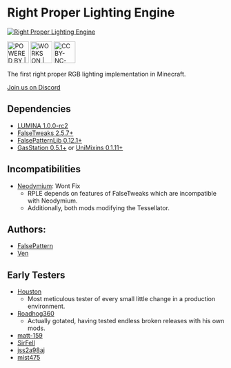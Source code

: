 # Right Proper Lighting Engine

<a rel="logo" href="https://github.com/GTMEGA/RightProperLightingEngine"><img alt="Right Proper Lighting Engine" src="https://cdn.discordapp.com/attachments/648723216747069441/1140483306991919174/rple_logo.png" /></a>

<a rel="forthebadge" href="https://forthebadge.com"><img alt="POWERED BY | OVERTIME" style="height:50px" src="https://cdn.discordapp.com/attachments/648723216747069441/1140469224452653117/powered-by-overtime.svg" /></a>
<a rel="forthebadge" href="https://forthebadge.com"><img alt="WORKS ON | MY MACHINE" style="height:50px" src="https://cdn.discordapp.com/attachments/648723216747069441/1140469224876298401/works-on-my-machine.svg" /></a>
<a rel="license" href="https://creativecommons.org/licenses/by-nc-nd/4.0"><img alt="CC BY-NC-ND 4.0)" style="height:50px" src="http://mirrors.creativecommons.org/presskit/buttons/88x31/svg/by-nc-nd.svg" /></a>

The first right proper RGB lighting implementation in Minecraft.

[Join us on Discord](https://discord.gg/h7XAeCSfbT)

## Dependencies

- [LUMINA 1.0.0-rc2](https://github.com/FalsePattern/LUMINA)
- [FalseTweaks 2.5.7+](https://github.com/FalsePattern/FalseTweaks)
- [FalsePatternLib 0.12.1+](https://github.com/FalsePattern/FalsePatternLib)
- [GasStation 0.5.1+](https://github.com/FalsePattern/GasStation)
  or [UniMixins 0.1.11+](https://github.com/LegacyModdingMC/UniMixins)

## Incompatibilities

- [Neodymium](https://github.com/makamys/Neodymium): Wont Fix
  - RPLE depends on features of FalseTweaks which are incompatible with Neodymium.
  - Additionally, both mods modifying the Tessellator.

## Authors:

- [FalsePattern](https://github.com/FalsePattern)
- [Ven](https://github.com/basdxz)

## Early Testers

- [Houston](https://github.com/Houstonruss)
  - Most meticulous tester of every small little change in a production environment.
- [Roadhog360](https://github.com/Roadhog360)
  - Actually gotated, having tested endless broken releases with his own mods.
- [matt-159](https://github.com/matt-159)
- [SirFell](https://github.com/SirFell)
- [jss2a98aj](https://github.com/jss2a98aj)
- [mist475](https://github.com/mist475)
